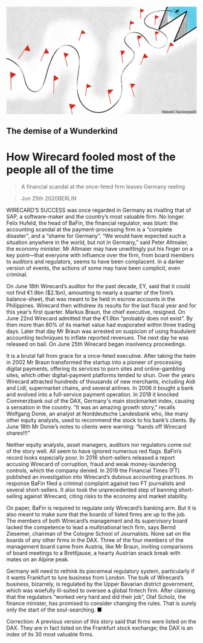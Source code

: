 ![](./images/20200627_FND001_0.jpg)

## The demise of a Wunderkind

# How Wirecard fooled most of the people all of the time

> A financial scandal at the once-feted firm leaves Germany reeling

> Jun 25th 2020BERLIN

WIRECARD’S SUCCESS was once regarded in Germany as rivalling that of SAP, a software-maker and the country’s most valuable firm. No longer. Felix Hufeld, the head of BaFin, the financial regulator, was blunt: the accounting scandal at the payment-processing firm is a “complete disaster”, and a “shame for Germany”. “We would have expected such a situation anywhere in the world, but not in Germany,” said Peter Altmaier, the economy minister. Mr Altmaier may have unwittingly put his finger on a key point—that everyone with influence over the firm, from board members to auditors and regulators, seems to have been complacent. In a darker version of events, the actions of some may have been complicit, even criminal.

On June 18th Wirecard’s auditor for the past decade, EY, said that it could not find €1.9bn ($2.1bn), amounting to nearly a quarter of the firm’s balance-sheet, that was meant to be held in escrow accounts in the Philippines. Wirecard then withdrew its results for the last fiscal year and for this year’s first quarter. Markus Braun, the chief executive, resigned. On June 22nd Wirecard admitted that the €1.9bn “probably does not exist”. By then more than 80% of its market value had evaporated within three trading days. Later that day Mr Braun was arrested on suspicion of using fraudulent accounting techniques to inflate reported revenues. The next day he was released on bail. On June 25th Wirecard began insolvency proceedings.

It is a brutal fall from grace for a once-feted executive. After taking the helm in 2002 Mr Braun transformed the startup into a pioneer of processing digital payments, offering its services to porn sites and online-gambling sites, which other digital-payment platforms tended to shun. Over the years Wirecard attracted hundreds of thousands of new merchants, including Aldi and Lidl, supermarket chains, and several airlines. In 2006 it bought a bank and evolved into a full-service payment operation. In 2018 it knocked Commerzbank out of the DAX, Germany's main stockmarket index, causing a sensation in the country. “It was an amazing growth story,” recalls Wolfgang Donie, an analyst at Norddeutsche Landesbank who, like many other equity analysts, used to recommend the stock to his bank’s clients. By June 18th Mr Donie’s notes to clients were warning: “hands off Wirecard shares!!!”

Neither equity analysts, asset managers, auditors nor regulators come out of the story well. All seem to have ignored numerous red flags. BaFin’s record looks especially poor. In 2016 short-sellers released a report accusing Wirecard of corruption, fraud and weak money-laundering controls, which the company denied. In 2019 the Financial Times (FT) published an investigation into Wirecard’s dubious accounting practices. In response BaFin filed a criminal complaint against two FT journalists and several short-sellers. It also took the unprecedented step of banning short-selling against Wirecard, citing risks to the economy and market stability.

On paper, BaFin is required to regulate only Wirecard’s banking arm. But it is also meant to make sure that the boards of listed firms are up to the job. The members of both Wirecard’s management and its supervisory board lacked the competence to lead a multinational tech firm, says Bernd Ziesemer, chairman of the Cologne School of Journalists. None sat on the boards of any other firms in the DAX. Three of the four members of the management board came from Austria, like Mr Braun, inviting comparisons of board meetings to a Brettljause, a hearty Austrian snack break with mates on an Alpine peak.

Germany will need to rethink its piecemeal regulatory system, particularly if it wants Frankfurt to lure business from London. The bulk of Wirecard’s business, bizarrely, is regulated by the Upper Bavarian district government, which was woefully ill-suited to oversee a global fintech firm. After claiming that the regulators “worked very hard and did their job”, Olaf Scholz, the finance minister, has promised to consider changing the rules. That is surely only the start of the soul-searching. ■

Correction: A previous version of this story said that firms were listed on the DAX. They are in fact listed on the Frankfurt stock exchange; the DAX is an index of its 30 most valuable firms. 